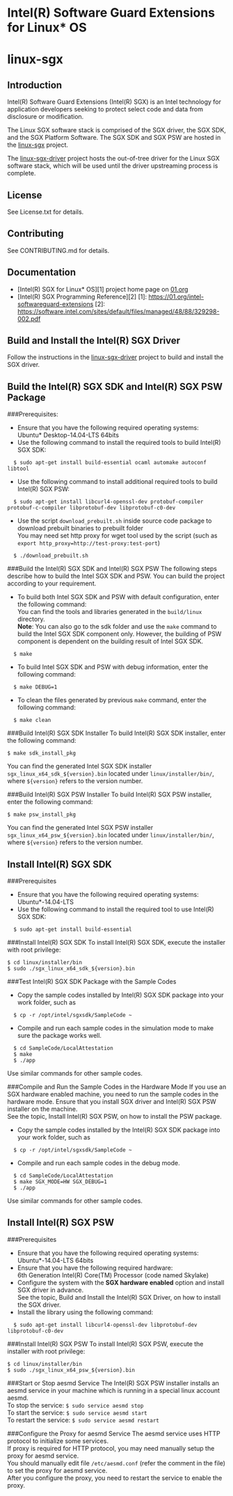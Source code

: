 Intel(R) Software Guard Extensions for Linux\* OS
================================================

# linux-sgx

Introduction
------------
Intel(R) Software Guard Extensions (Intel(R) SGX) is an Intel technology for application developers seeking to protect select code and data from disclosure or modification.

The Linux SGX software stack is comprised of the SGX driver, the SGX SDK, and the SGX Platform Software. The SGX SDK and SGX PSW are hosted in the [linux-sgx](https://github.com/01org/linux-sgx) project.

The [linux-sgx-driver](https://github.com/01org/linux-sgx-driver) project hosts the out-of-tree driver for the Linux SGX software stack, which will be used until the driver upstreaming process is complete. 

License
-------
See License.txt for details.

Contributing
-------
See CONTRIBUTING.md for details.

Documentation
-------------
- [Intel(R) SGX for Linux\* OS][1] project home page on [01.org](http://01.org)
- [Intel(R) SGX Programming Reference][2]
[1]: https://01.org/intel-softwareguard-extensions
[2]: https://software.intel.com/sites/default/files/managed/48/88/329298-002.pdf

Build and Install the Intel(R) SGX Driver
-----------------------------------------
Follow the instructions in the [linux-sgx-driver](https://github.com/01org/linux-sgx-driver) project to build and install the SGX driver.

Build the Intel(R) SGX SDK and Intel(R) SGX PSW Package
-------------------------------------------------------
###Prerequisites:
- Ensure that you have the following required operating systems:  
  Ubuntu\* Desktop-14.04-LTS 64bits
- Use the following command to install the required tools to build Intel(R) SGX SDK:  
```
  $ sudo apt-get install build-essential ocaml automake autoconf libtool
```
- Use the following command to install additional required tools to build Intel(R) SGX PSW:  
```
  $ sudo apt-get install libcurl4-openssl-dev protobuf-compiler protobuf-c-compiler libprotobuf-dev libprotobuf-c0-dev
```
- Use the script `download_prebuilt.sh` inside source code package to download prebuilt binaries to prebuilt folder  
  You may need set http proxy for wget tool used by the script (such as `export http_proxy=http://test-proxy:test-port`)  
```
  $ ./download_prebuilt.sh
```

###Build the Intel(R) SGX SDK and Intel(R) SGX PSW
The following steps describe how to build the Intel SGX SDK and PSW. You can build the project according to your requirement.  
- To build both Intel SGX SDK and PSW with default configuration, enter the following command:  
  You can find the tools and libraries generated in the `build/linux` directory.  
  **Note**: You can also go to the sdk folder and use the `make` command to build the Intel SGX SDK component only. However, the building of PSW component is dependent on the building result of Intel SGX SDK.  
```
  $ make  
```  

- To build Intel SGX SDK and PSW with debug information, enter the following command:  
```
  $ make DEBUG=1
```
- To clean the files generated by previous `make` command, enter the following command:  
```
  $ make clean
```

###Build Intel(R) SGX SDK Installer
To build Intel(R) SGX SDK installer, enter the following command:
```
$ make sdk_install_pkg
```
You can find the generated Intel SGX SDK installer `sgx_linux_x64_sdk_${version}.bin` located under `linux/installer/bin/`, where `${version}` refers to the version number.

###Build Intel(R) SGX PSW Installer
To build Intel(R) SGX PSW installer, enter the following command:
```
$ make psw_install_pkg
```
You can find the generated Intel SGX PSW installer `sgx_linux_x64_psw_${version}.bin` located under `linux/installer/bin/`, where `${version}` refers to the version number.

Install Intel(R) SGX SDK
------------------------
###Prerequisites
- Ensure that you have the following required operating systems:  
  Ubuntu\*-14.04-LTS
- Use the following command to install the required tool to use Intel(R) SGX SDK:
```  
  $ sudo apt-get install build-essential
```

###Install Intel(R) SGX SDK
To install Intel(R) SGX SDK, execute the installer with root privilege:
```
$ cd linux/installer/bin
$ sudo ./sgx_linux_x64_sdk_${version}.bin 
```
###Test Intel(R) SGX SDK Package with the Sample Codes
- Copy the sample codes installed by Intel(R) SGX SDK package into your work folder, such as  
```
  $ cp -r /opt/intel/sgxsdk/SampleCode ~
```
- Compile and run each sample codes in the simulation mode to make sure the package works well.  
```
  $ cd SampleCode/LocalAttestation
  $ make
  $ ./app
```
   Use similar commands for other sample codes.

###Compile and Run the Sample Codes in the Hardware Mode
If you use an SGX hardware enabled machine, you need to run the sample codes in the hardware mode.
Ensure that you install SGX driver and Intel(R) SGX PSW installer on the machine.  
See the topic, Install Intel(R) SGX PSW, on how to install the PSW package.
- Copy the sample codes installed by the Intel(R) SGX SDK package into your work folder, such as  
```
  $ cp -r /opt/intel/sgxsdk/SampleCode ~
```
- Compile and run each sample codes in the debug mode.  
```
  $ cd SampleCode/LocalAttestation
  $ make SGX_MODE=HW SGX_DEBUG=1
  $ ./app
```
   Use similar commands for other sample codes.

Install Intel(R) SGX PSW
------------------------
###Prerequisites
- Ensure that you have the following required operating systems:  
  Ubuntu\*-14.04-LTS 64bits
- Ensure that you have the following required hardware:  
  6th Generation Intel(R) Core(TM) Processor (code named Skylake)
- Configure the system with the **SGX hardware enabled** option and install SGX driver in advance.  
  See the topic, Build and Install the Intel(R) SGX Driver, on how to install the SGX driver.
- Install the library using the following command:  
```
  $ sudo apt-get install libcurl4-openssl-dev libprotobuf-dev libprotobuf-c0-dev
```

###Install Intel(R) SGX PSW
To install Intel(R) SGX PSW, execute the installer with root privilege:  
```
$ cd linux/installer/bin
$ sudo ./sgx_linux_x64_psw_${version}.bin
```

###Start or Stop aesmd Service
The Intel(R) SGX PSW installer installs an aesmd service in your machine which is running in a special linux account aesmd.  
To stop the service: `$ sudo service aesmd stop`  
To start the service: `$ sudo service aesmd start`  
To restart the service: `$ sudo service aesmd restart`

###Configure the Proxy for aesmd Service
The aesmd service uses HTTP protocol to initialize some services.  
If proxy is required for HTTP protocol, you may need manually setup the proxy for aesmd service.  
You should manually edit file `/etc/aesmd.conf` (refer the comment in the file) to set the proxy for aesmd service.  
After you configure the proxy, you need to restart the service to enable the proxy.
